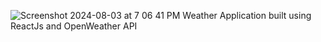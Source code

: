 ![Screenshot 2024-08-03 at 7 06 41 PM](https://github.com/user-attachments/assets/702947ae-f985-47f2-adb5-e831fac6a1f4)
 Weather Application built using ReactJs and OpenWeather API
